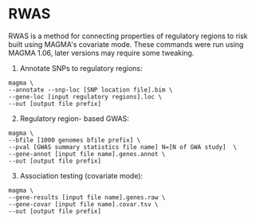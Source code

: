 # RWAS

RWAS is a method for connecting properties of regulatory regions to risk built using MAGMA's covariate mode. These commands were run using MAGMA 1.06, later versions may require some tweaking.

1. Annotate SNPs to regulatory regions:
```
magma \
--annotate --snp-loc [SNP location file].bim \
--gene-loc [input regulatory regions].loc \
--out [output file prefix]
```

2. Regulatory region- based GWAS:
```
magma \
--bfile [1000 genomes bfile prefix] \
--pval [GWAS summary statistics file name] N=[N of GWA study]  \
--gene-annot [input file name].genes.annot \
--out [output file prefix]
```

3. Association testing (covariate mode): 
```
magma \
--gene-results [input file name].genes.raw \
--gene-covar [input file name].covar.tsv \
--out [output file prefix]
```

